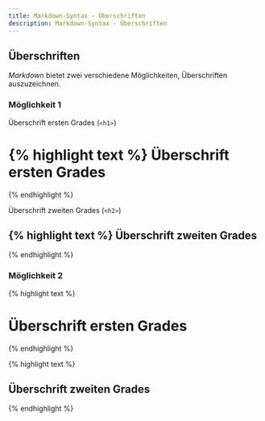 ```yaml
---
title: Markdown-Syntax - Überschriften
description: Markdown-Syntax - Überschriften
---
```


## Überschriften

*Markdown* bietet zwei verschiedene Möglichkeiten, Überschriften auszuzeichnen.

### Möglichkeit 1

Überschrift ersten Grades (`<h1>`)

{% highlight text %}
Überschrift ersten Grades
=========================
{% endhighlight %}

Überschrift zweiten Grades (`<h2>`)

{% highlight text %}
Überschrift zweiten Grades
--------------------------
{% endhighlight %}

### Möglichkeit 2

{% highlight text %}
# Überschrift ersten Grades
{% endhighlight %}

{% highlight text %}
## Überschrift zweiten Grades
{% endhighlight %}
